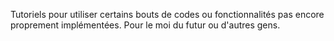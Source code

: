 Tutoriels pour utiliser certains bouts de codes ou fonctionnalités pas encore proprement implémentées. Pour le moi du futur ou d'autres gens.
